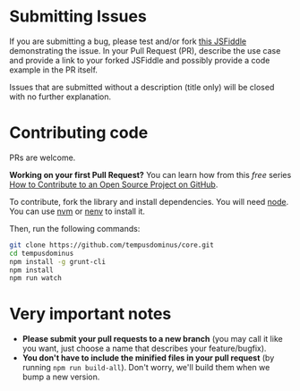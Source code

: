 Submitting Issues
=================

If you are submitting a bug, please test and/or fork [this JSFiddle](https://jsfiddle.net/nmocbjLf/1/) demonstrating the issue.
In your Pull Request (PR), describe the use case and provide a link to your forked JSFiddle and possibly provide a code example in the PR itself.

Issues that are submitted without a description (title only) will be closed with no further explanation.

Contributing code
=================

PRs are welcome.

**Working on your first Pull Request?** You can learn how from this _free_ series [How to Contribute to an Open Source Project on GitHub](https://egghead.io/series/how-to-contribute-to-an-open-source-project-on-github).

To contribute, fork the library and install dependencies. You will need [node](http://nodejs.org/).
You can use [nvm](https://github.com/nvm-sh/nvm) or [nenv](https://github.com/ryuone/nenv) to install it.

Then, run the following commands:

```bash
git clone https://github.com/tempusdominus/core.git
cd tempusdominus
npm install -g grunt-cli
npm install
npm run watch
```

Very important notes
====================

 * **Please submit your pull requests to a new branch** (you may call it like you want, just choose a name that describes your feature/bugfix).
 * **You don't have to include the minified files in your pull request** (by running `npm run build-all`). Don't worry, we'll build them when we bump a new version.
